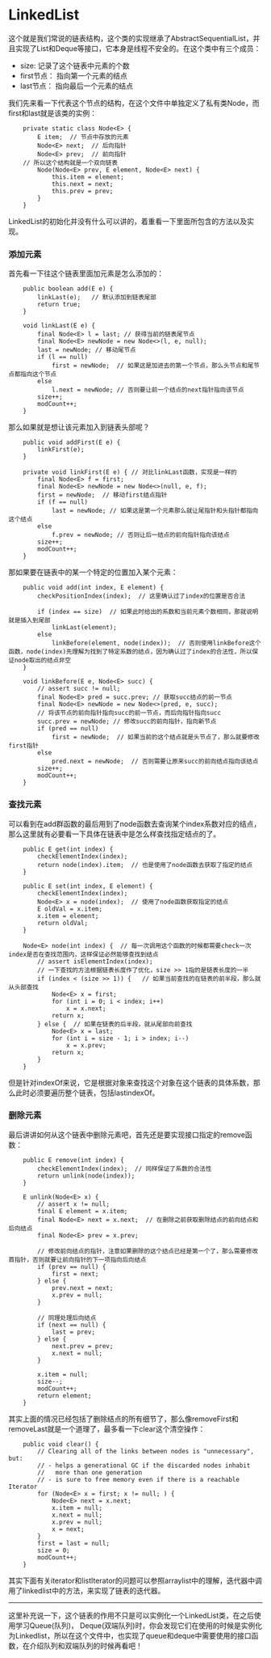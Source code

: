 # LinkedList

这个就是我们常说的链表结构，这个类的实现继承了AbstractSequentialList，并且实现了List和Deque等接口，它本身是线程不安全的。在这个类中有三个成员：

* size: 记录了这个链表中元素的个数
* first节点： 指向第一个元素的结点
* last节点： 指向最后一个元素的结点

我们先来看一下代表这个节点的结构，在这个文件中单独定义了私有类Node，而first和last就是该类的实例：

```
	private static class Node<E> {
        E item;  // 节点中存放的元素
        Node<E> next;  // 后向指针
        Node<E> prev;  // 前向指针
 	// 所以这个结构就是一个双向链表
        Node(Node<E> prev, E element, Node<E> next) {
            this.item = element;
            this.next = next;
            this.prev = prev;
        }
    }
```

LinkedList的初始化并没有什么可以讲的，着重看一下里面所包含的方法以及实现。

### 添加元素

首先看一下往这个链表里面加元素是怎么添加的：

```
	public boolean add(E e) {
        linkLast(e);   // 默认添加到链表尾部
        return true;
    }
    
    void linkLast(E e) {
        final Node<E> l = last; // 获得当前的链表尾节点
        final Node<E> newNode = new Node<>(l, e, null);
        last = newNode; // 移动尾节点
        if (l == null)
            first = newNode;  // 如果这是加进去的第一个节点，那么头节点和尾节点都指向这个节点
        else
            l.next = newNode; // 否则要让前一个结点的next指针指向该节点
        size++;
        modCount++;
    }
```

那么如果就是想让该元素加入到链表头部呢？

```
	public void addFirst(E e) {
        linkFirst(e);
    }
    
    private void linkFirst(E e) { // 对比linkLast函数，实现是一样的
        final Node<E> f = first;
        final Node<E> newNode = new Node<>(null, e, f);
        first = newNode;  // 移动first结点指针
        if (f == null)
            last = newNode; // 如果这是第一个元素那么就让尾指针和头指针都指向这个结点
        else
            f.prev = newNode; // 否则让后一结点的前向指针指向该结点
        size++;
        modCount++;
    }
```

那如果要在链表中的某一个特定的位置加入某个元素：

```
	public void add(int index, E element) {
        checkPositionIndex(index);  // 这里确认过了index的位置是否合法

        if (index == size)  // 如果此时给出的系数和当前元素个数相同，那就说明就是插入到尾部
            linkLast(element);
        else
            linkBefore(element, node(index));  // 否则使用linkBefore这个函数，node(index)先理解为找到了特定系数的结点，因为确认过了index的合法性，所以保证node取出的结点非空
    }
    
    void linkBefore(E e, Node<E> succ) {
        // assert succ != null;
        final Node<E> pred = succ.prev; // 获取succ结点的前一节点
        final Node<E> newNode = new Node<>(pred, e, succ);
        // 将该节点的前向指针指向succ的前一节点，而后向指针指向succ
        succ.prev = newNode; // 修改succ的前向指针，指向新节点
        if (pred == null)
            first = newNode;  // 如果当前的这个结点就是头节点了，那么就要修改first指针
        else
            pred.next = newNode;  // 否则需要让原来succ的前向结点指向该结点
        size++;
        modCount++;
    }
```

### 查找元素

可以看到在add群函数的最后用到了node函数去查询某个index系数对应的结点，那么这里就有必要看一下具体在链表中是怎么样查找指定结点的了。

```
	public E get(int index) {
        checkElementIndex(index);
        return node(index).item;  // 也是使用了node函数去获取了指定的结点
    }
    
    public E set(int index, E element) {
        checkElementIndex(index);
        Node<E> x = node(index);  // 使用了node函数获取指定的结点
        E oldVal = x.item;
        x.item = element;
        return oldVal;
    }
    
    Node<E> node(int index) {  // 每一次调用这个函数的时候都需要check一次index是否在查找范围内，这样保证必然能够查找到结点
        // assert isElementIndex(index);
		// 一下查找的方法根据链表长度作了优化，size >> 1指的是链表长度的一半
        if (index < (size >> 1)) {   // 如果当前查找的在链表的前半段，那么就从头部查找
            Node<E> x = first;
            for (int i = 0; i < index; i++)
                x = x.next;
            return x;
        } else {  // 如果在链表的后半段，就从尾部向前查找
            Node<E> x = last;
            for (int i = size - 1; i > index; i--)
                x = x.prev;
            return x;
        }
    }
```

但是针对indexOf来说，它是根据对象来查找这个对象在这个链表的具体系数，那么此时必须要遍历整个链表，包括lastindexOf。

### 删除元素

最后讲讲如何从这个链表中删除元素吧，首先还是要实现接口指定的remove函数：

```
	public E remove(int index) {
        checkElementIndex(index);  // 同样保证了系数的合法性
        return unlink(node(index));
    }
    
    E unlink(Node<E> x) {
        // assert x != null;
        final E element = x.item;
        final Node<E> next = x.next;  // 在删除之前获取删除结点的前向结点和后向结点
        final Node<E> prev = x.prev;

        // 修改前向结点的指针，注意如果删除的这个结点已经是第一个了，那么需要修改首指针，否则就要让前向指针的下一项指向后向结点
        if (prev == null) {  
            first = next;
        } else {
            prev.next = next;
            x.prev = null;
        }

		// 同理处理后向结点
        if (next == null) {
            last = prev;
        } else {
            next.prev = prev;
            x.next = null;
        }

        x.item = null;
        size--;
        modCount++;
        return element;
    }
```

其实上面的情况已经包括了删除结点的所有细节了，那么像removeFirst和removeLast就是一个道理了，最多看一下clear这个清空操作：

```
	public void clear() {
        // Clearing all of the links between nodes is "unnecessary", but:
        // - helps a generational GC if the discarded nodes inhabit
        //   more than one generation
        // - is sure to free memory even if there is a reachable Iterator
        for (Node<E> x = first; x != null; ) {
            Node<E> next = x.next;
            x.item = null;
            x.next = null;
            x.prev = null;
            x = next;
        }
        first = last = null;
        size = 0;
        modCount++;
    }
```

其实下面有关iterator和listIterator的问题可以参照arraylist中的理解，迭代器中调用了linkedlist中的方法，来实现了链表的迭代器。

---

这里补充说一下，这个链表的作用不只是可以实例化一个LinkedList类，在之后使用学习Queue(队列)， Deque(双端队列)时，你会发现它们在使用的时候是实例化为Linkedlist，所以在这个文件中，也实现了queue和deque中需要使用的接口函数，在介绍队列和双端队列的时候再看吧！

